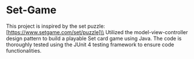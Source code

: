 # Set-Game

This project is inspired by the set puzzle: [https://www.setgame.com/set/puzzle]\\
Utilized the model-view-controller design pattern to build a playable Set card game using Java. The code is thoroughly tested using the JUnit 4 testing framework to ensure code functionalities.
